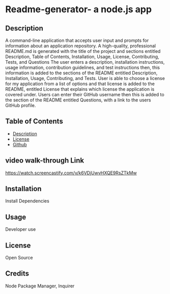 
# Readme-generator- a node.js app

## Description
A command-line application that accepts user input and prompts for information about an application repository. A high-quality, professional README.md is generated with the title of the project and sections entitled Description, Table of Contents, Installation, Usage, License, Contributing, Tests, and Questions
The user enters a description, installation instructions, usage information, contribution guidelines, and test instructions then, this information is added to the sections of the README entitled Description, Installation, Usage, Contributing, and Tests. User is able to choose a license for my application from a list of options and that license is added to the README, entitled License that explains which license the application is covered under. Users can enter their GitHub username then this is added to the section of the README entitled Questions, with a link to the users GitHub profile.


## Table of Contents

- [Description](#description)
- [License](#license)
- [Github](#github)

## video walk-through Link
https://watch.screencastify.com/v/k6VDjUwvHXQE9RsZTkMw


## Installation
Install Dependencies

## Usage
Developer use

## License
Open Source

## Credits
Node Package Manager, Inquirer

